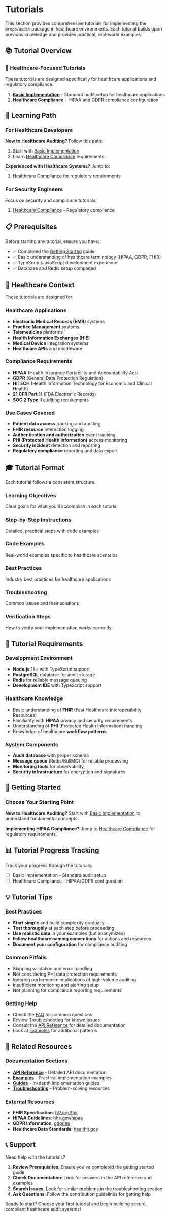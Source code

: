 # Tutorials

This section provides comprehensive tutorials for implementing the `@repo/audit` package in healthcare environments. Each tutorial builds upon previous knowledge and provides practical, real-world examples.

## 📚 Tutorial Overview

### 🏥 Healthcare-Focused Tutorials

These tutorials are designed specifically for healthcare applications and regulatory compliance:

1. **[Basic Implementation](./basic-implementation.md)** - Standard audit setup for healthcare applications
2. **[Healthcare Compliance](./healthcare-compliance.md)** - HIPAA and GDPR compliance configuration

## 🎯 Learning Path

### For Healthcare Developers

**New to Healthcare Auditing?** Follow this path:
1. Start with [Basic Implementation](./basic-implementation.md)
2. Learn [Healthcare Compliance](./healthcare-compliance.md) requirements

**Experienced with Healthcare Systems?** Jump to:
1. [Healthcare Compliance](./healthcare-compliance.md) for regulatory requirements

### For Security Engineers

Focus on security and compliance tutorials:
1. [Healthcare Compliance](./healthcare-compliance.md) - Regulatory compliance

## 📋 Prerequisites

Before starting any tutorial, ensure you have:

- ✅ Completed the [Getting Started](../getting-started/) guide
- ✅ Basic understanding of healthcare terminology (HIPAA, GDPR, FHIR)
- ✅ TypeScript/JavaScript development experience
- ✅ Database and Redis setup completed

## 🏥 Healthcare Context

These tutorials are designed for:

### Healthcare Applications
- **Electronic Medical Records (EMR)** systems
- **Practice Management** systems
- **Telemedicine** platforms
- **Health Information Exchanges (HIE)**
- **Medical Device** integration systems
- **Healthcare APIs** and middleware

### Compliance Requirements
- **HIPAA** (Health Insurance Portability and Accountability Act)
- **GDPR** (General Data Protection Regulation)
- **HITECH** (Health Information Technology for Economic and Clinical Health)
- **21 CFR Part 11** (FDA Electronic Records)
- **SOC 2 Type II** auditing requirements

### Use Cases Covered
- **Patient data access** tracking and auditing
- **FHIR resource** interaction logging
- **Authentication and authorization** event tracking
- **PHI (Protected Health Information)** access monitoring
- **Security incident** detection and reporting
- **Regulatory compliance** reporting and data export

## 🎓 Tutorial Format

Each tutorial follows a consistent structure:

### Learning Objectives
Clear goals for what you'll accomplish in each tutorial

### Step-by-Step Instructions
Detailed, practical steps with code examples

### Code Examples
Real-world examples specific to healthcare scenarios

### Best Practices
Industry best practices for healthcare applications

### Troubleshooting
Common issues and their solutions

### Verification Steps
How to verify your implementation works correctly

## 🔧 Tutorial Requirements

### Development Environment
- **Node.js** 18+ with TypeScript support
- **PostgreSQL** database for audit storage
- **Redis** for reliable message queuing
- **Development IDE** with TypeScript support

### Healthcare Knowledge
- Basic understanding of **FHIR** (Fast Healthcare Interoperability Resources)
- Familiarity with **HIPAA** privacy and security requirements
- Understanding of **PHI** (Protected Health Information) handling
- Knowledge of healthcare **workflow patterns**

### System Components
- **Audit database** with proper schema
- **Message queue** (Redis/BullMQ) for reliable processing
- **Monitoring tools** for observability
- **Security infrastructure** for encryption and signatures

## 🚀 Getting Started

### Choose Your Starting Point

**New to Healthcare Auditing?**
Start with [Basic Implementation](./basic-implementation.md) to understand fundamental concepts.

**Implementing HIPAA Compliance?**
Jump to [Healthcare Compliance](./healthcare-compliance.md) for regulatory requirements.

## 📊 Tutorial Progress Tracking

Track your progress through the tutorials:

- [ ] Basic Implementation - Standard audit setup
- [ ] Healthcare Compliance - HIPAA/GDPR configuration

## 💡 Tutorial Tips

### Best Practices
- **Start simple** and build complexity gradually
- **Test thoroughly** at each step before proceeding
- **Use realistic data** in your examples (but anonymized)
- **Follow healthcare naming conventions** for actions and resources
- **Document your configuration** for compliance auditing

### Common Pitfalls
- Skipping validation and error handling
- Not considering PHI data protection requirements
- Ignoring performance implications of high-volume auditing
- Insufficient monitoring and alerting setup
- Not planning for compliance reporting requirements

### Getting Help
- Check the [FAQ](../faq/) for common questions
- Review [Troubleshooting](../troubleshooting/) for known issues
- Consult the [API Reference](../api-reference/) for detailed documentation
- Look at [Examples](../examples/) for additional patterns

## 🔗 Related Resources

### Documentation Sections
- **[API Reference](../api-reference/)** - Detailed API documentation
- **[Examples](../examples/)** - Practical implementation examples
- **[Guides](../guides/)** - In-depth implementation guides
- **[Troubleshooting](../troubleshooting/)** - Problem-solving resources

### External Resources
- **FHIR Specification**: [hl7.org/fhir](https://hl7.org/fhir/)
- **HIPAA Guidelines**: [hhs.gov/hipaa](https://www.hhs.gov/hipaa/)
- **GDPR Information**: [gdpr.eu](https://gdpr.eu/)
- **Healthcare Data Standards**: [healthit.gov](https://www.healthit.gov/)

## 📞 Support

Need help with the tutorials?

1. **Review Prerequisites**: Ensure you've completed the getting started guide
2. **Check Documentation**: Look for answers in the API reference and examples
3. **Search Issues**: Look for similar problems in the troubleshooting section
4. **Ask Questions**: Follow the contribution guidelines for getting help

Ready to start? Choose your first tutorial and begin building secure, compliant healthcare audit systems!